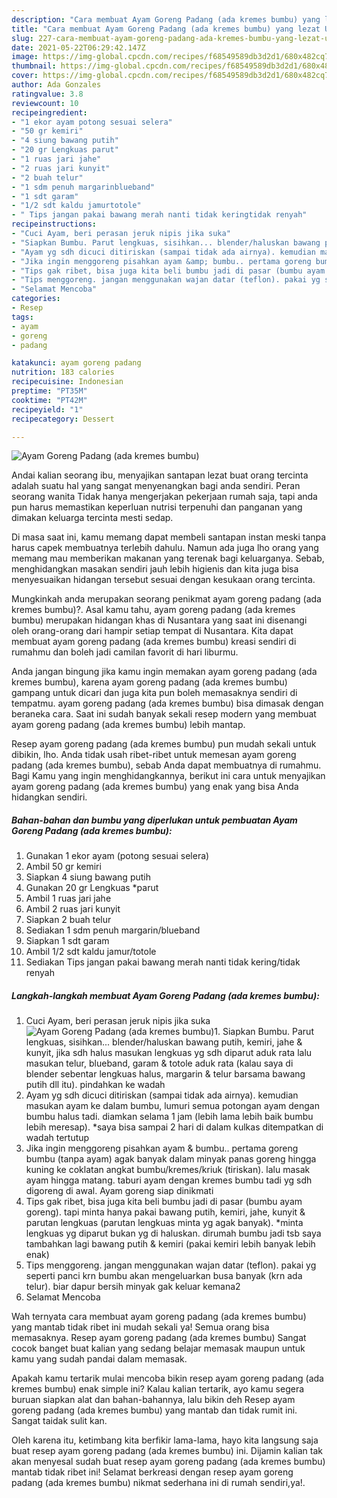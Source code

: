 ```yaml
---
description: "Cara membuat Ayam Goreng Padang (ada kremes bumbu) yang lezat Untuk Jualan"
title: "Cara membuat Ayam Goreng Padang (ada kremes bumbu) yang lezat Untuk Jualan"
slug: 227-cara-membuat-ayam-goreng-padang-ada-kremes-bumbu-yang-lezat-untuk-jualan
date: 2021-05-22T06:29:42.147Z
image: https://img-global.cpcdn.com/recipes/f68549589db3d2d1/680x482cq70/ayam-goreng-padang-ada-kremes-bumbu-foto-resep-utama.jpg
thumbnail: https://img-global.cpcdn.com/recipes/f68549589db3d2d1/680x482cq70/ayam-goreng-padang-ada-kremes-bumbu-foto-resep-utama.jpg
cover: https://img-global.cpcdn.com/recipes/f68549589db3d2d1/680x482cq70/ayam-goreng-padang-ada-kremes-bumbu-foto-resep-utama.jpg
author: Ada Gonzales
ratingvalue: 3.8
reviewcount: 10
recipeingredient:
- "1 ekor ayam potong sesuai selera"
- "50 gr kemiri"
- "4 siung bawang putih"
- "20 gr Lengkuas parut"
- "1 ruas jari jahe"
- "2 ruas jari kunyit"
- "2 buah telur"
- "1 sdm penuh margarinblueband"
- "1 sdt garam"
- "1/2 sdt kaldu jamurtotole"
- " Tips jangan pakai bawang merah nanti tidak keringtidak renyah"
recipeinstructions:
- "Cuci Ayam, beri perasan jeruk nipis jika suka"
- "Siapkan Bumbu. Parut lengkuas, sisihkan... blender/haluskan bawang putih, kemiri, jahe &amp; kunyit, jika sdh halus masukan lengkuas yg sdh diparut aduk rata lalu masukan telur, blueband, garam &amp; totole aduk rata (kalau saya di blender sebentar lengkuas halus, margarin &amp; telur barsama bawang putih dll itu). pindahkan ke wadah"
- "Ayam yg sdh dicuci ditiriskan (sampai tidak ada airnya). kemudian masukan ayam ke dalam bumbu, lumuri semua potongan ayam dengan bumbu halus tadi. diamkan selama 1 jam (lebih lama lebih baik bumbu lebih meresap). *saya bisa sampai 2 hari di dalam kulkas ditempatkan di wadah tertutup"
- "Jika ingin menggoreng pisahkan ayam &amp; bumbu.. pertama goreng bumbu (tanpa ayam) agak banyak dalam minyak panas goreng hingga kuning ke coklatan angkat bumbu/kremes/kriuk (tiriskan). lalu masak ayam hingga matang. taburi ayam dengan kremes bumbu tadi yg sdh digoreng di awal. Ayam goreng siap dinikmati"
- "Tips gak ribet, bisa juga kita beli bumbu jadi di pasar (bumbu ayam goreng). tapi minta hanya pakai bawang putih, kemiri, jahe, kunyit &amp; parutan lengkuas (parutan lengkuas minta yg agak banyak). *minta lengkuas yg diparut bukan yg di haluskan. dirumah bumbu jadi tsb saya tambahkan lagi bawang putih &amp; kemiri (pakai kemiri lebih banyak lebih enak)"
- "Tips menggoreng. jangan menggunakan wajan datar (teflon). pakai yg seperti panci krn bumbu akan mengeluarkan busa banyak (krn ada telur). biar dapur bersih minyak gak keluar kemana2"
- "Selamat Mencoba"
categories:
- Resep
tags:
- ayam
- goreng
- padang

katakunci: ayam goreng padang 
nutrition: 183 calories
recipecuisine: Indonesian
preptime: "PT35M"
cooktime: "PT42M"
recipeyield: "1"
recipecategory: Dessert

---
```



![Ayam Goreng Padang (ada kremes bumbu)](https://img-global.cpcdn.com/recipes/f68549589db3d2d1/680x482cq70/ayam-goreng-padang-ada-kremes-bumbu-foto-resep-utama.jpg)

Andai kalian seorang ibu, menyajikan santapan lezat buat orang tercinta adalah suatu hal yang sangat menyenangkan bagi anda sendiri. Peran seorang  wanita Tidak hanya mengerjakan pekerjaan rumah saja, tapi anda pun harus memastikan keperluan nutrisi terpenuhi dan panganan yang dimakan keluarga tercinta mesti sedap.

Di masa  saat ini, kamu memang dapat membeli santapan instan meski tanpa harus capek membuatnya terlebih dahulu. Namun ada juga lho orang yang memang mau memberikan makanan yang terenak bagi keluarganya. Sebab, menghidangkan masakan sendiri jauh lebih higienis dan kita juga bisa menyesuaikan hidangan tersebut sesuai dengan kesukaan orang tercinta. 



Mungkinkah anda merupakan seorang penikmat ayam goreng padang (ada kremes bumbu)?. Asal kamu tahu, ayam goreng padang (ada kremes bumbu) merupakan hidangan khas di Nusantara yang saat ini disenangi oleh orang-orang dari hampir setiap tempat di Nusantara. Kita dapat membuat ayam goreng padang (ada kremes bumbu) kreasi sendiri di rumahmu dan boleh jadi camilan favorit di hari liburmu.

Anda jangan bingung jika kamu ingin memakan ayam goreng padang (ada kremes bumbu), karena ayam goreng padang (ada kremes bumbu) gampang untuk dicari dan juga kita pun boleh memasaknya sendiri di tempatmu. ayam goreng padang (ada kremes bumbu) bisa dimasak dengan beraneka cara. Saat ini sudah banyak sekali resep modern yang membuat ayam goreng padang (ada kremes bumbu) lebih mantap.

Resep ayam goreng padang (ada kremes bumbu) pun mudah sekali untuk dibikin, lho. Anda tidak usah ribet-ribet untuk memesan ayam goreng padang (ada kremes bumbu), sebab Anda dapat membuatnya di rumahmu. Bagi Kamu yang ingin menghidangkannya, berikut ini cara untuk menyajikan ayam goreng padang (ada kremes bumbu) yang enak yang bisa Anda hidangkan sendiri.

<!--inarticleads1-->

##### Bahan-bahan dan bumbu yang diperlukan untuk pembuatan Ayam Goreng Padang (ada kremes bumbu):

1. Gunakan 1 ekor ayam (potong sesuai selera)
1. Ambil 50 gr kemiri
1. Siapkan 4 siung bawang putih
1. Gunakan 20 gr Lengkuas *parut
1. Ambil 1 ruas jari jahe
1. Ambil 2 ruas jari kunyit
1. Siapkan 2 buah telur
1. Sediakan 1 sdm penuh margarin/blueband
1. Siapkan 1 sdt garam
1. Ambil 1/2 sdt kaldu jamur/totole
1. Sediakan  Tips jangan pakai bawang merah nanti tidak kering/tidak renyah




<!--inarticleads2-->

##### Langkah-langkah membuat Ayam Goreng Padang (ada kremes bumbu):

1. Cuci Ayam, beri perasan jeruk nipis jika suka
<img src="https://img-global.cpcdn.com/steps/e3195ff94138bcc1/160x128cq70/ayam-goreng-padang-ada-kremes-bumbu-langkah-memasak-1-foto.jpg" alt="Ayam Goreng Padang (ada kremes bumbu)">1. Siapkan Bumbu. Parut lengkuas, sisihkan... blender/haluskan bawang putih, kemiri, jahe &amp; kunyit, jika sdh halus masukan lengkuas yg sdh diparut aduk rata lalu masukan telur, blueband, garam &amp; totole aduk rata (kalau saya di blender sebentar lengkuas halus, margarin &amp; telur barsama bawang putih dll itu). pindahkan ke wadah
1. Ayam yg sdh dicuci ditiriskan (sampai tidak ada airnya). kemudian masukan ayam ke dalam bumbu, lumuri semua potongan ayam dengan bumbu halus tadi. diamkan selama 1 jam (lebih lama lebih baik bumbu lebih meresap). *saya bisa sampai 2 hari di dalam kulkas ditempatkan di wadah tertutup
1. Jika ingin menggoreng pisahkan ayam &amp; bumbu.. pertama goreng bumbu (tanpa ayam) agak banyak dalam minyak panas goreng hingga kuning ke coklatan angkat bumbu/kremes/kriuk (tiriskan). lalu masak ayam hingga matang. taburi ayam dengan kremes bumbu tadi yg sdh digoreng di awal. Ayam goreng siap dinikmati
1. Tips gak ribet, bisa juga kita beli bumbu jadi di pasar (bumbu ayam goreng). tapi minta hanya pakai bawang putih, kemiri, jahe, kunyit &amp; parutan lengkuas (parutan lengkuas minta yg agak banyak). *minta lengkuas yg diparut bukan yg di haluskan. dirumah bumbu jadi tsb saya tambahkan lagi bawang putih &amp; kemiri (pakai kemiri lebih banyak lebih enak)
1. Tips menggoreng. jangan menggunakan wajan datar (teflon). pakai yg seperti panci krn bumbu akan mengeluarkan busa banyak (krn ada telur). biar dapur bersih minyak gak keluar kemana2
1. Selamat Mencoba




Wah ternyata cara membuat ayam goreng padang (ada kremes bumbu) yang mantab tidak ribet ini mudah sekali ya! Semua orang bisa memasaknya. Resep ayam goreng padang (ada kremes bumbu) Sangat cocok banget buat kalian yang sedang belajar memasak maupun untuk kamu yang sudah pandai dalam memasak.

Apakah kamu tertarik mulai mencoba bikin resep ayam goreng padang (ada kremes bumbu) enak simple ini? Kalau kalian tertarik, ayo kamu segera buruan siapkan alat dan bahan-bahannya, lalu bikin deh Resep ayam goreng padang (ada kremes bumbu) yang mantab dan tidak rumit ini. Sangat taidak sulit kan. 

Oleh karena itu, ketimbang kita berfikir lama-lama, hayo kita langsung saja buat resep ayam goreng padang (ada kremes bumbu) ini. Dijamin kalian tak akan menyesal sudah buat resep ayam goreng padang (ada kremes bumbu) mantab tidak ribet ini! Selamat berkreasi dengan resep ayam goreng padang (ada kremes bumbu) nikmat sederhana ini di rumah sendiri,ya!.

